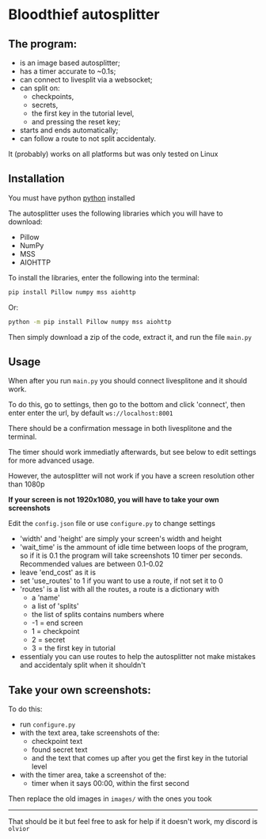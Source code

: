 
# Bloodthief autosplitter


## The program:

- is an image based autosplitter;
- has a timer accurate to ~0.1s;
- can connect to livesplit via a websocket;
- can split on:
    - checkpoints,
    - secrets,
    - the first key in the tutorial level,
    - and pressing the reset key;
- starts and ends automatically;
- can follow a route to not split accidentaly.

It (probably) works on all platforms but was only tested on Linux

## Installation

You must have python [python](https://www.python.org/downloads/) installed

The autosplitter uses the following libraries which you will have to download:
- Pillow
- NumPy
- MSS
- AIOHTTP

To install the libraries, enter the following into the terminal:
```sh
pip install Pillow numpy mss aiohttp
```
Or:
```sh
python -m pip install Pillow numpy mss aiohttp
```

Then simply download a zip of the code, extract it, and run the file `main.py`

## Usage

When after you run `main.py` you should connect livesplitone and it should work.

To do this, go to settings, then go to the bottom and click 'connect', then enter enter the url, by default `ws://localhost:8001`

There should be a confirmation message in both livesplitone and the terminal.

The timer should work immediatly afterwards, but see below to edit settings for more advanced usage.

However, the autosplitter will not work if you have a screen resolution other than 1080p

**If your screen is not 1920x1080, you will have to take your own screenshots**

Edit the `config.json` file or use `configure.py` to change settings
- 'width' and 'height' are simply your screen's width and height
- 'wait_time' is the ammount of idle time between loops of the program, so if it is 0.1 the program will take screenshots 10 timer per seconds. Recommended values are between 0.1-0.02
- leave 'end_cost' as it is
- set 'use_routes' to 1 if you want to use a route, if not set it to 0
- 'routes' is a list with all the routes, a route is a dictionary with
    - a 'name' 
    - a list of 'splits'
    - the list of splits contains numbers where
    - -1 = end screen
    - 1 = checkpoint
    - 2 = secret
    - 3 = the first key in tutorial
- essentialy you can use routes to help the autosplitter not make mistakes and accidentaly split when it shouldn't


## Take your own screenshots:
To do this:
- run `configure.py`
- with the text area, take screenshots of the:
    - checkpoint text
    - found secret text
    - and the text that comes up after you get the first key in the tutorial level
- with the timer area, take a screenshot of the:
    - timer when it says 00:00, within the first second

Then replace the old images in `images/` with the ones you took

-- --

That should be it but feel free to ask for help if it doesn't work, my discord is `olvior`

